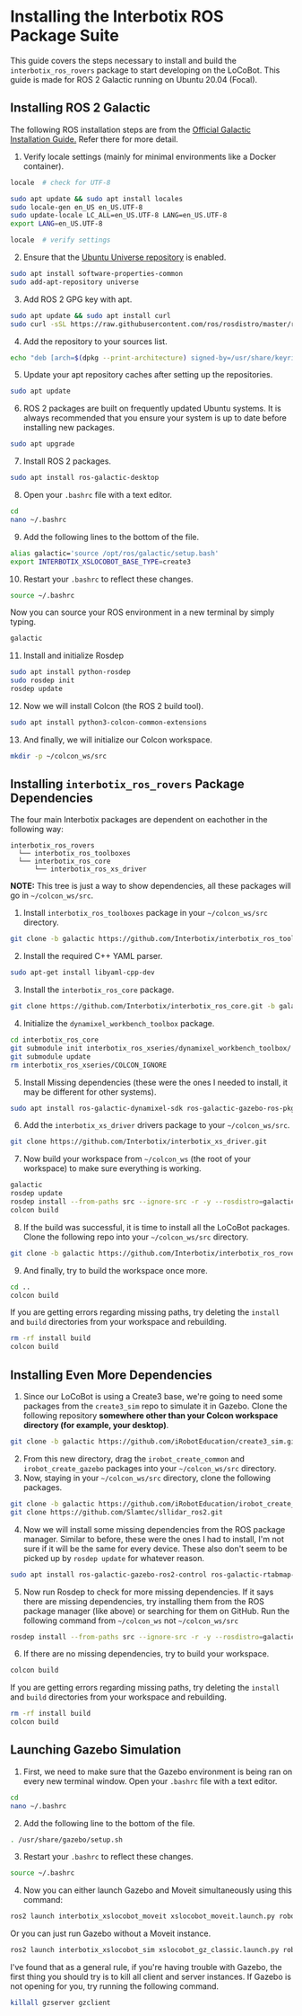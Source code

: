 # Installing the Interbotix ROS Package Suite
This guide covers the steps necessary to install and build the `interbotix_ros_rovers` package to start developing on the LoCoBot. This guide is made for ROS 2 Galactic running on Ubuntu 20.04 (Focal).

## Installing ROS 2 Galactic
The following ROS installation steps are from the [Official Galactic Installation Guide.](https://docs.ros.org/en/galactic/Installation/Ubuntu-Install-Debians.html) Refer there for more detail.

1. Verify locale settings (mainly for minimal environments like a Docker container).
```bash
locale  # check for UTF-8

sudo apt update && sudo apt install locales
sudo locale-gen en_US en_US.UTF-8
sudo update-locale LC_ALL=en_US.UTF-8 LANG=en_US.UTF-8
export LANG=en_US.UTF-8

locale  # verify settings
```
2. Ensure that the [Ubuntu Universe repository](https://help.ubuntu.com/community/Repositories/Ubuntu) is enabled.
```bash
sudo apt install software-properties-common
sudo add-apt-repository universe
```
3. Add ROS 2 GPG key with apt.
```bash
sudo apt update && sudo apt install curl
sudo curl -sSL https://raw.githubusercontent.com/ros/rosdistro/master/ros.key -o /usr/share/keyrings/ros-archive-keyring.gpg
```
4. Add the repository to your sources list.
```bash
echo "deb [arch=$(dpkg --print-architecture) signed-by=/usr/share/keyrings/ros-archive-keyring.gpg] http://packages.ros.org/ros2/ubuntu $(. /etc/os-release && echo $UBUNTU_CODENAME) main" | sudo tee /etc/apt/sources.list.d/ros2.list > /dev/null
```
5. Update your apt repository caches after setting up the repositories.
```bash
sudo apt update
```
6. ROS 2 packages are built on frequently updated Ubuntu systems. It is always recommended that you ensure your system is up to date before installing new packages.
```bash
sudo apt upgrade
```
7. Install ROS 2 packages.
```bash
sudo apt install ros-galactic-desktop
```
8. Open your `.bashrc` file with a text editor.
```bash
cd
nano ~/.bashrc
```
9. Add the following lines to the bottom of the file.
```bash
alias galactic='source /opt/ros/galactic/setup.bash'
export INTERBOTIX_XSLOCOBOT_BASE_TYPE=create3
```
10. Restart your `.bashrc` to reflect these changes.
```bash
source ~/.bashrc
```
Now you can source your ROS environment in a new terminal by simply typing.
```bash
galactic
```
11. Install and initialize Rosdep
```bash
sudo apt install python-rosdep
sudo rosdep init
rosdep update
```
12. Now we will install Colcon (the ROS 2 build tool).
```bash
sudo apt install python3-colcon-common-extensions
```
13. And finally, we will initialize our Colcon workspace.
```bash
mkdir -p ~/colcon_ws/src
```

## Installing `interbotix_ros_rovers` Package Dependencies
The four main Interbotix packages are dependent on eachother in the following way:
```
interbotix_ros_rovers
  └── interbotix_ros_toolboxes
  └── interbotix_ros_core
      └── interbotix_ros_xs_driver
```
**NOTE:** This tree is just a way to show dependencies, all these packages will go in `~/colcon_ws/src`.

1. Install `interbotix_ros_toolboxes` package in your `~/colcon_ws/src` directory.
```bash
git clone -b galactic https://github.com/Interbotix/interbotix_ros_toolboxes.git
```
2. Install the required C++ YAML parser.
```bash
sudo apt-get install libyaml-cpp-dev
```

3. Install the `interbotix_ros_core` package.
```bash
git clone https://github.com/Interbotix/interbotix_ros_core.git -b galactic
```
4. Initialize the `dynamixel_workbench_toolbox` package.
```bash
cd interbotix_ros_core
git submodule init interbotix_ros_xseries/dynamixel_workbench_toolbox/
git submodule update
rm interbotix_ros_xseries/COLCON_IGNORE
```
5. Install Missing dependencies (these were the ones I needed to install, it may be different for other systems).
```bash
sudo apt install ros-galactic-dynamixel-sdk ros-galactic-gazebo-ros-pkgs ros-galactic-tf-transformations ros-galactic-ros2-control ros-galactic-ros2-controllers
```
6. Add the `interbotix_xs_driver` drivers package to your `~/colcon_ws/src`.
```bash
git clone https://github.com/Interbotix/interbotix_xs_driver.git
```
7. Now build your workspace from `~/colcon_ws` (the root of your workspace) to make sure everything is working.
```bash
galactic
rosdep update
rosdep install --from-paths src --ignore-src -r -y --rosdistro=galactic
colcon build
```
8. If the build was successful, it is time to install all the LoCoBot packages. Clone the following repo into your `~/colcon_ws/src` directory.
```bash
git clone -b galactic https://github.com/Interbotix/interbotix_ros_rovers.git
```
9. And finally, try to build the workspace once more.
```bash
cd ..
colcon build
```
If you are getting errors regarding missing paths, try deleting the `install` and `build` directories from your workspace and rebuilding.
```bash
rm -rf install build
colcon build
```

## Installing Even More Dependencies
1. Since our LoCoBot is using a Create3 base, we're going to need some packages from the `create3_sim` repo to simulate it in Gazebo. Clone the following repository **somewhere other than your Colcon workspace directory (for example, your desktop)**.
```bash
git clone -b galactic https://github.com/iRobotEducation/create3_sim.git
```
2. From this new directory, drag the `irobot_create_common` and `irobot_create_gazebo` packages into your `~/colcon_ws/src` directory.
3. Now, staying in your `~/colcon_ws/src` directory, clone the following packages.
```bash
git clone -b galactic https://github.com/iRobotEducation/irobot_create_msgs.git
git clone https://github.com/Slamtec/sllidar_ros2.git
```
4. Now we will install some missing dependencies from the ROS package manager. Similar to before, these were the ones I had to install, I'm not sure if it will be the same for every device. These also don't seem to be picked up by `rosdep update` for whatever reason.
```bash
sudo apt install ros-galactic-gazebo-ros2-control ros-galactic-rtabmap-ros ros-galactic-joint-state-publisher ros-galactic-joint-state-publisher-gui ros-galactic-nav2-bringup ros-galactic-rplidar-ros ros-galactic-realsense2-camera ros-galactic-moveit
```
5. Now run Rosdep to check for more missing dependencies. If it says there are missing dependencies, try installing them from the ROS package manager (like above) or searching for them on GitHub. Run the following command from `~/colcon_ws` not `~/colcon_ws/src`
```bash
rosdep install --from-paths src --ignore-src -r -y --rosdistro=galactic
```
6. If there are no missing dependencies, try to build your workspace.
```bash
colcon build
```
If you are getting errors regarding missing paths, try deleting the `install` and `build` directories from your workspace and rebuilding.

```bash
rm -rf install build
colcon build
```

## Launching Gazebo Simulation

1. First, we need to make sure that the Gazebo environment is being ran on every new terminal window. Open your `.bashrc` file with a text editor.
```bash
cd
nano ~/.bashrc
```
2. Add the following line to the bottom of the file.
```bash
. /usr/share/gazebo/setup.sh
```
3. Restart your `.bashrc` to reflect these changes.
```bash
source ~/.bashrc
```
4. Now you can either launch Gazebo and Moveit simultaneously using this command:
```bash
ros2 launch interbotix_xslocobot_moveit xslocobot_moveit.launch.py robot_model:=locobot_wx200 use_lidar:=true hardware_type:=gz_classic
```
Or you can just run Gazebo without a Moveit instance.
```bash
ros2 launch interbotix_xslocobot_sim xslocobot_gz_classic.launch.py robot_model:=locobot_wx200
```

I've found that as a general rule, if you're having trouble with Gazebo, the first thing you should try is to kill all client and server instances. If Gazebo is not opening for you, try running the following command.
```bash
killall gzserver gzclient
```

